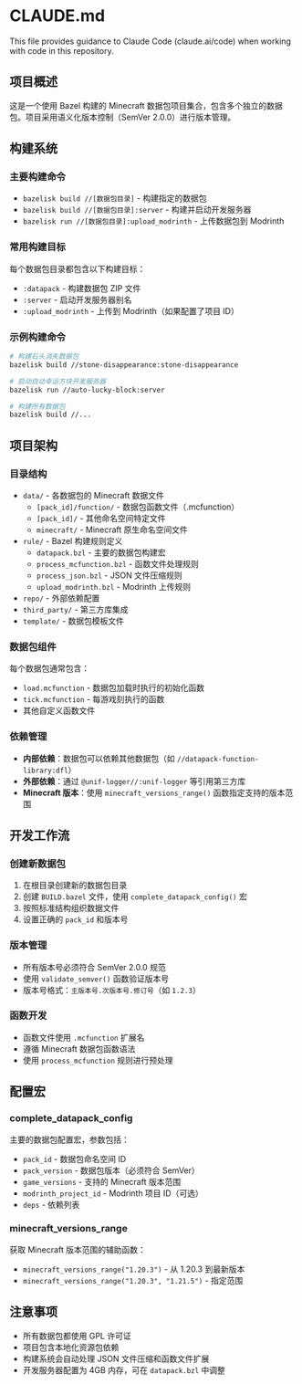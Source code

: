 # CLAUDE.md

This file provides guidance to Claude Code (claude.ai/code) when working with code in this repository.

## 项目概述

这是一个使用 Bazel 构建的 Minecraft 数据包项目集合，包含多个独立的数据包。项目采用语义化版本控制（SemVer 2.0.0）进行版本管理。

## 构建系统

### 主要构建命令

- `bazelisk build //[数据包目录]` - 构建指定的数据包
- `bazelisk build //[数据包目录]:server` - 构建并启动开发服务器
- `bazelisk run //[数据包目录]:upload_modrinth` - 上传数据包到 Modrinth

### 常用构建目标

每个数据包目录都包含以下构建目标：

- `:datapack` - 构建数据包 ZIP 文件
- `:server` - 启动开发服务器别名
- `:upload_modrinth` - 上传到 Modrinth（如果配置了项目 ID）

### 示例构建命令

```bash
# 构建石头消失数据包
bazelisk build //stone-disappearance:stone-disappearance

# 启动自动幸运方块开发服务器
bazelisk run //auto-lucky-block:server

# 构建所有数据包
bazelisk build //...
```

## 项目架构

### 目录结构

- `data/` - 各数据包的 Minecraft 数据文件
  - `[pack_id]/function/` - 数据包函数文件（.mcfunction）
  - `[pack_id]/` - 其他命名空间特定文件
  - `minecraft/` - Minecraft 原生命名空间文件
- `rule/` - Bazel 构建规则定义
  - `datapack.bzl` - 主要的数据包构建宏
  - `process_mcfunction.bzl` - 函数文件处理规则
  - `process_json.bzl` - JSON 文件压缩规则
  - `upload_modrinth.bzl` - Modrinth 上传规则
- `repo/` - 外部依赖配置
- `third_party/` - 第三方库集成
- `template/` - 数据包模板文件

### 数据包组件

每个数据包通常包含：

- `load.mcfunction` - 数据包加载时执行的初始化函数
- `tick.mcfunction` - 每游戏刻执行的函数
- 其他自定义函数文件

### 依赖管理

- **内部依赖**：数据包可以依赖其他数据包（如 `//datapack-function-library:dfl`）
- **外部依赖**：通过 `@unif-logger//:unif-logger` 等引用第三方库
- **Minecraft 版本**：使用 `minecraft_versions_range()` 函数指定支持的版本范围

## 开发工作流

### 创建新数据包

1. 在根目录创建新的数据包目录
2. 创建 `BUILD.bazel` 文件，使用 `complete_datapack_config()` 宏
3. 按照标准结构组织数据文件
4. 设置正确的 `pack_id` 和版本号

### 版本管理

- 所有版本号必须符合 SemVer 2.0.0 规范
- 使用 `validate_semver()` 函数验证版本号
- 版本号格式：`主版本号.次版本号.修订号`（如 `1.2.3`）

### 函数开发

- 函数文件使用 `.mcfunction` 扩展名
- 遵循 Minecraft 数据包函数语法
- 使用 `process_mcfunction` 规则进行预处理

## 配置宏

### complete_datapack_config

主要的数据包配置宏，参数包括：

- `pack_id` - 数据包命名空间 ID
- `pack_version` - 数据包版本（必须符合 SemVer）
- `game_versions` - 支持的 Minecraft 版本范围
- `modrinth_project_id` - Modrinth 项目 ID（可选）
- `deps` - 依赖列表

### minecraft_versions_range

获取 Minecraft 版本范围的辅助函数：

- `minecraft_versions_range("1.20.3")` - 从 1.20.3 到最新版本
- `minecraft_versions_range("1.20.3", "1.21.5")` - 指定范围

## 注意事项

- 所有数据包都使用 GPL 许可证
- 项目包含本地化资源包依赖
- 构建系统会自动处理 JSON 文件压缩和函数文件扩展
- 开发服务器配置为 4GB 内存，可在 `datapack.bzl` 中调整
